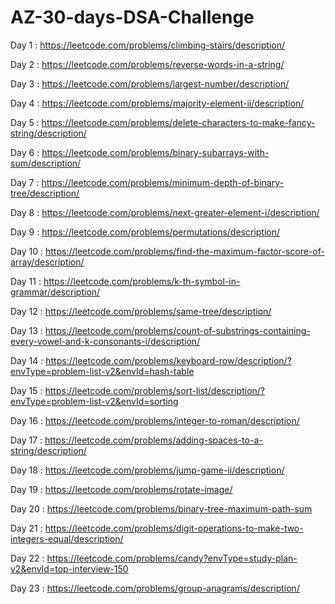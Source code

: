 # AZ-30-days-DSA-Challenge

Day 1 : https://leetcode.com/problems/climbing-stairs/description/

Day 2 : https://leetcode.com/problems/reverse-words-in-a-string/

Day 3 : https://leetcode.com/problems/largest-number/description/

Day 4 : https://leetcode.com/problems/majority-element-ii/description/

Day 5 : https://leetcode.com/problems/delete-characters-to-make-fancy-string/description/

Day 6 : https://leetcode.com/problems/binary-subarrays-with-sum/description/

Day 7 : https://leetcode.com/problems/minimum-depth-of-binary-tree/description/

Day 8 : https://leetcode.com/problems/next-greater-element-i/description/

Day 9 : https://leetcode.com/problems/permutations/description/

Day 10 : https://leetcode.com/problems/find-the-maximum-factor-score-of-array/description/

Day 11 : https://leetcode.com/problems/k-th-symbol-in-grammar/description/

Day 12 : https://leetcode.com/problems/same-tree/description/

Day 13 : https://leetcode.com/problems/count-of-substrings-containing-every-vowel-and-k-consonants-i/description/

Day 14 : https://leetcode.com/problems/keyboard-row/description/?envType=problem-list-v2&envId=hash-table

Day 15 : https://leetcode.com/problems/sort-list/description/?envType=problem-list-v2&envId=sorting

Day 16 : https://leetcode.com/problems/integer-to-roman/description/

Day 17 : https://leetcode.com/problems/adding-spaces-to-a-string/description/

Day 18 : https://leetcode.com/problems/jump-game-ii/description/

Day 19 : https://leetcode.com/problems/rotate-image/

Day 20 : https://leetcode.com/problems/binary-tree-maximum-path-sum

Day 21 : https://leetcode.com/problems/digit-operations-to-make-two-integers-equal/description/

Day 22 : https://leetcode.com/problems/candy?envType=study-plan-v2&envId=top-interview-150

Day 23 : https://leetcode.com/problems/group-anagrams/description/
